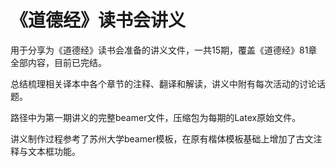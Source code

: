 # 《道德经》读书会讲义
用于分享为《道德经》读书会准备的讲义文件，一共15期，覆盖《道德经》81章全部内容，目前已完结。

总结梳理相关译本中各个章节的注释、翻译和解读，讲义中附有每次活动的讨论话题。

路径中为第一期讲义的完整beamer文件，压缩包为每期的Latex原始文件。

讲义制作过程参考了苏州大学beamer模板，在原有楷体模板基础上增加了古文注释与文本框功能。

